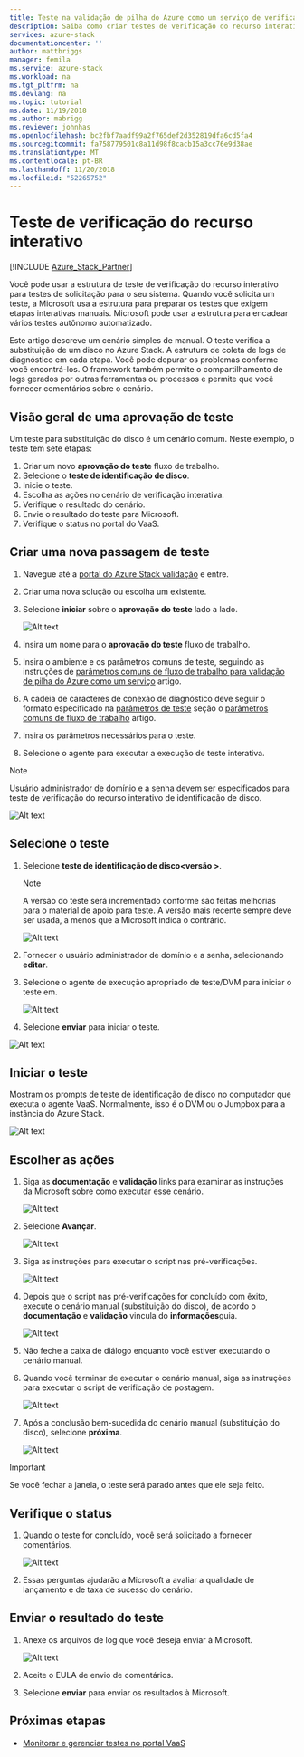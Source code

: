 ```yaml
---
title: Teste na validação de pilha do Azure como um serviço de verificação de recurso interativo | Microsoft Docs
description: Saiba como criar testes de verificação do recurso interativo para o Azure Stack com validação como um serviço.
services: azure-stack
documentationcenter: ''
author: mattbriggs
manager: femila
ms.service: azure-stack
ms.workload: na
ms.tgt_pltfrm: na
ms.devlang: na
ms.topic: tutorial
ms.date: 11/19/2018
ms.author: mabrigg
ms.reviewer: johnhas
ms.openlocfilehash: bc2fbf7aadf99a2f765def2d352819dfa6cd5fa4
ms.sourcegitcommit: fa758779501c8a11d98f8cacb15a3cc76e9d38ae
ms.translationtype: MT
ms.contentlocale: pt-BR
ms.lasthandoff: 11/20/2018
ms.locfileid: "52265752"
---
```

# <a name="interactive-feature-verification-testing"></a>Teste de verificação do recurso interativo  

[!INCLUDE [Azure_Stack_Partner](./includes/azure-stack-partner-appliesto.md)]

Você pode usar a estrutura de teste de verificação do recurso interativo para testes de solicitação para o seu sistema. Quando você solicita um teste, a Microsoft usa a estrutura para preparar os testes que exigem etapas interativas manuais. Microsoft pode usar a estrutura para encadear vários testes autônomo automatizado.

Este artigo descreve um cenário simples de manual. O teste verifica a substituição de um disco no Azure Stack. A estrutura de coleta de logs de diagnóstico em cada etapa. Você pode depurar os problemas conforme você encontrá-los. O framework também permite o compartilhamento de logs gerados por outras ferramentas ou processos e permite que você fornecer comentários sobre o cenário.

## <a name="overview-of-a-test-pass"></a>Visão geral de uma aprovação de teste

Um teste para substituição do disco é um cenário comum. Neste exemplo, o teste tem sete etapas:

1.  Criar um novo **aprovação do teste** fluxo de trabalho.
2.  Selecione o **teste de identificação de disco**.
3.  Inicie o teste.
4.  Escolha as ações no cenário de verificação interativa.
5.  Verifique o resultado do cenário.
6.  Envie o resultado do teste para Microsoft.
7.  Verifique o status no portal do VaaS.

## <a name="create-a-new-test-pass"></a>Criar uma nova passagem de teste

1.  Navegue até a [portal do Azure Stack validação](https://www.azurestackvalidation.com) e entre.

2.  Criar uma nova solução ou escolha um existente.

3.  Selecione **iniciar** sobre o **aprovação do teste** lado a lado.

    ![Alt text](media\azure-stack-vaas-interactive-feature-verification\image1.png)

4.  Insira um nome para o **aprovação do teste** fluxo de trabalho.

5.  Insira o ambiente e os parâmetros comuns de teste, seguindo as instruções de [parâmetros comuns de fluxo de trabalho para validação de pilha do Azure como um serviço](azure-stack-vaas-parameters.md) artigo.

6.  A cadeia de caracteres de conexão de diagnóstico deve seguir o formato especificado na [parâmetros de teste](azure-stack-vaas-parameters.md#test-parameters) seção o [parâmetros comuns de fluxo de trabalho](azure-stack-vaas-parameters.md) artigo.

7.  Insira os parâmetros necessários para o teste.

8.  Selecione o agente para executar a execução de teste interativa.

> [!Note]  
> Usuário administrador de domínio e a senha devem ser especificados para teste de verificação do recurso interativo de identificação de disco.

![Alt text](media\azure-stack-vaas-interactive-feature-verification\image2.png)

## <a name="select-the-test"></a>Selecione o teste

1.  Selecione **teste de identificação de disco\<versão >**.

    > [!Note]  
    > A versão do teste será incrementado conforme são feitas melhorias para o material de apoio para teste. A versão mais recente sempre deve ser usada, a menos que a Microsoft indica o contrário.

    ![Alt text](media\azure-stack-vaas-interactive-feature-verification\image4.png)

2.  Fornecer o usuário administrador de domínio e a senha, selecionando **editar**.

3.  Selecione o agente de execução apropriado de teste/DVM para iniciar o teste em.

    ![Alt text](media\azure-stack-vaas-interactive-feature-verification\image5.png)

4.  Selecione **enviar** para iniciar o teste.

![Alt text](media\azure-stack-vaas-interactive-feature-verification\image6.png)

## <a name="start-the-test"></a>Iniciar o teste

Mostram os prompts de teste de identificação de disco no computador que executa o agente VaaS. Normalmente, isso é o DVM ou o Jumpbox para a instância do Azure Stack.

![Alt text](media\azure-stack-vaas-interactive-feature-verification\image8.png)

## <a name="choose-the-actions"></a>Escolher as ações

1.  Siga as **documentação** e **validação** links para examinar as instruções da Microsoft sobre como executar esse cenário.

    ![Alt text](media\azure-stack-vaas-interactive-feature-verification\image9.png)

2.  Selecione **Avançar**.

    ![Alt text](media\azure-stack-vaas-interactive-feature-verification\image10.png)

3.  Siga as instruções para executar o script nas pré-verificações.

    ![Alt text](media\azure-stack-vaas-interactive-feature-verification\image11.png)

4.  Depois que o script nas pré-verificações for concluído com êxito, execute o cenário manual (substituição do disco), de acordo o **documentação** e **validação** vincula do **informações**guia.

    ![Alt text](media\azure-stack-vaas-interactive-feature-verification\image12.png)

5.  Não feche a caixa de diálogo enquanto você estiver executando o cenário manual.

6.  Quando você terminar de executar o cenário manual, siga as instruções para executar o script de verificação de postagem.

    ![Alt text](media\azure-stack-vaas-interactive-feature-verification\image13.png)

7.  Após a conclusão bem-sucedida do cenário manual (substituição do disco), selecione **próxima**.

    ![Alt text](media\azure-stack-vaas-interactive-feature-verification\image14.png)

> [!Important]  
> Se você fechar a janela, o teste será parado antes que ele seja feito.

## <a name="check-the-status"></a>Verifique o status

1.  Quando o teste for concluído, você será solicitado a fornecer comentários.

    ![Alt text](media\azure-stack-vaas-interactive-feature-verification\image15.png)

2.  Essas perguntas ajudarão a Microsoft a avaliar a qualidade de lançamento e de taxa de sucesso do cenário.

## <a name="send-the-test-result"></a>Enviar o resultado do teste

1.  Anexe os arquivos de log que você deseja enviar à Microsoft.

    ![Alt text](media\azure-stack-vaas-interactive-feature-verification\image16.png)

2.  Aceite o EULA de envio de comentários.

3.  Selecione **enviar** para enviar os resultados à Microsoft.

## <a name="next-steps"></a>Próximas etapas

- [Monitorar e gerenciar testes no portal VaaS](azure-stack-vaas-monitor-test.md)
